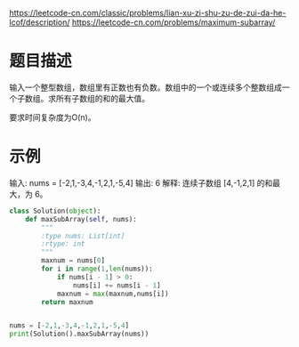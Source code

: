 https://leetcode-cn.com/classic/problems/lian-xu-zi-shu-zu-de-zui-da-he-lcof/description/
https://leetcode-cn.com/problems/maximum-subarray/
# 题目描述
输入一个整型数组，数组里有正数也有负数。数组中的一个或连续多个整数组成一个子数组。求所有子数组的和的最大值。

要求时间复杂度为O(n)。

# 示例
输入: nums = [-2,1,-3,4,-1,2,1,-5,4]
输出: 6
解释: 连续子数组 [4,-1,2,1] 的和最大，为 6。

```python
class Solution(object):
    def maxSubArray(self, nums):
        """
        :type nums: List[int]
        :rtype: int
        """
        maxnum = nums[0]
        for i in range(1,len(nums)):
            if nums[i - 1] > 0:
                nums[i] += nums[i - 1]
            maxnum = max(maxnum,nums[i])
        return maxnum


nums = [-2,1,-3,4,-1,2,1,-5,4]
print(Solution().maxSubArray(nums))
```